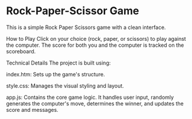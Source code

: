# Rock-Paper-Scissor Game
This is a simple Rock Paper Scissors game with a clean interface.


How to Play
Click on your choice (rock, paper, or scissors) to play against the computer. The score for both you and the computer is tracked on the scoreboard.


Technical Details
The project is built using:

index.htm: Sets up the game's structure.

style.css: Manages the visual styling and layout.

app.js: Contains the core game logic. It handles user input, randomly generates the computer's move, determines the winner, and updates the score and messages.
